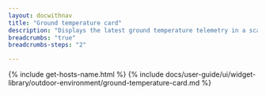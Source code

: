 ```yaml
---
layout: docwithnav
title: "Ground temperature card"
description: "Displays the latest ground temperature telemetry in a scalable rectangle card."
breadcrumbs: "true"
breadcrumbs-steps: "2"

---
```

{% include get-hosts-name.html %}
{% include docs/user-guide/ui/widget-library/outdoor-environment/ground-temperature-card.md %}
